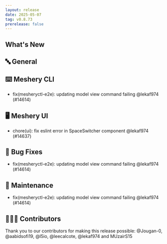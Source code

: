 ```yaml
---
layout: release
date: 2025-05-07
tag: v0.8.73
prerelease: false
---
```


## What's New
## 🔤 General
## ⌨️ Meshery CLI

- fix(mesheryctl-e2e): updating model view command failing @lekaf974 (#14614)

## 🖥 Meshery UI

- chore(ui): fix eslint error in SpaceSwitcher component @lekaf974 (#14637)

## 🐛 Bug Fixes

- fix(mesheryctl-e2e): updating model view command failing @lekaf974 (#14614)

## 🧰 Maintenance

- fix(mesheryctl-e2e): updating model view command failing @lekaf974 (#14614)

## 👨🏽‍💻 Contributors

Thank you to our contributors for making this release possible:
@Jougan-0, @aabidsofi19, @l5io, @leecalcote, @lekaf974 and MUzairS15

